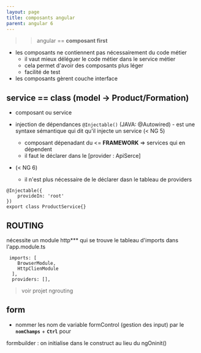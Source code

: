 ```yaml
---
layout: page
title: composants angular
parent: angular 6
---
```

> > angular == **composant first**

- les composants ne contiennent pas nécessairement du code métier
    - il vaut mieux déléguer le code métier dans le service métier
    - cela permet d'avoir des composants plus léger
    - facilité de test
- les composants gèrent couche interface

## service == class (model -> Product/Formation)
- composant ou service
- injection de dépendances `@Injectable()` (JAVA: @Autowired) - est une syntaxe sémantique qui dit qu'il injecte un service (< NG 5)
    - composant dépenadant du <= **FRAMEWORK** => services qui en dépendent
    - il faut le déclarer dans le [provider : ApiSerce]


- (< NG 6)
    - il n'est plus nécessaire de le déclarer dasn le tableau de providers
```typscript
@Injectable({
    provideIn: 'root'
})
export class ProductService{}
```

## ROUTING
nécessite un module http*** qui se trouve le tableau d'imports dans l'app.module.ts
```typscript
 imports: [
    BrowserModule,
    HttpClienModule
  ],
  providers: [],
```

> voir projet ngrouting

## form

- nommer les nom de variable formControl (gestion des input) par le **`nomChamps`** + **`Ctrl`** pour


formbuilder : on initialise dans le construct au lieu du ngOninit()